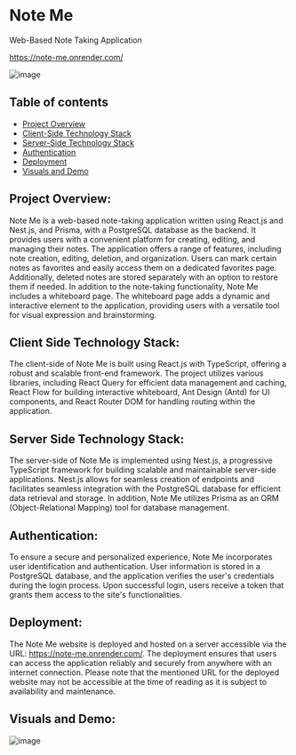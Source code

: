 # Note Me 
  Web-Based Note Taking Application

https://note-me.onrender.com/

<!-- ![video](https://streamable.com/c4fehr) -->
![image](https://iili.io/HgN5NNp.jpg)

 


## Table of contents
* [Project Overview](#project-overview)
* [Client-Side Technology Stack](#client-side-technology-stack)
* [Server-Side Technology Stack](#server-side-technology-stack)
* [Authentication](#authentication)
* [Deployment](#deployment)
* [Visuals and Demo](#visuals-and-demo)


## Project Overview:
Note Me is a web-based note-taking application written using React.js and Nest.js, and Prisma, with a PostgreSQL database as the backend. It provides users with a convenient platform for creating, editing, and managing their notes. The application offers a range of features, including note creation, editing, deletion, and organization. Users can mark certain notes as favorites and easily access them on a dedicated favorites page. Additionally, deleted notes are stored separately with an option to restore them if needed.
In addition to the note-taking functionality, Note Me includes a whiteboard page. The whiteboard page adds a dynamic and interactive element to the application, providing users with a versatile tool for visual expression and brainstorming.

## Client Side Technology Stack:
The client-side of Note Me is built using React.js with TypeScript, offering a robust and scalable front-end framework. The project utilizes various libraries, including React Query for efficient data management and caching, React Flow for building interactive whiteboard, Ant Design (Antd) for UI components, and React Router DOM for handling routing within the application.

## Server Side Technology Stack:
The server-side of Note Me is implemented using Nest.js, a progressive TypeScript framework for building scalable and maintainable server-side applications. Nest.js allows for seamless creation of endpoints and facilitates seamless integration with the PostgreSQL database for efficient data retrieval and storage. In addition, Note Me utilizes Prisma as an ORM (Object-Relational Mapping) tool for database management.

## Authentication:
To ensure a secure and personalized experience, Note Me incorporates user identification and authentication. User information is stored in a PostgreSQL database, and the application verifies the user's credentials during the login process. Upon successful login, users receive a token that grants them access to the site's functionalities.

## Deployment:
The Note Me website is deployed and hosted on a server accessible via the URL: https://note-me.onrender.com/. The deployment ensures that users can access the application reliably and securely from anywhere with an internet connection. Please note that the mentioned URL for the deployed website may not be accessible at the time of reading as it is subject to availability and maintenance.

## Visuals and Demo:
![image](https://freeimage.host/i/HgvXwv4)
